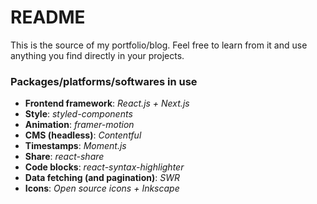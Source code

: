 # README

This is the source of my portfolio/blog. Feel free to learn from it and use anything you find directly in your projects.

### Packages/platforms/softwares in use
- **Frontend framework**: *React.js + Next.js*
- **Style**: *styled-components*
- **Animation**: *framer-motion*
- **CMS (headless)**: *Contentful*
- **Timestamps**: *Moment.js*
- **Share**: *react-share*
- **Code blocks**: *react-syntax-highlighter*
- **Data fetching (and pagination)**: *SWR*
- **Icons**: *Open source icons + Inkscape*
